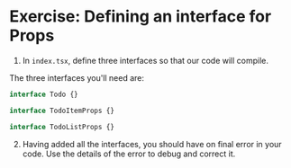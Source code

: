 # Exercise: Defining an interface for Props

1. In `index.tsx`, define three interfaces so that our code will compile.

The three interfaces you'll need are:

```ts
interface Todo {}

interface TodoItemProps {}

interface TodoListProps {}
```

2. Having added all the interfaces, you should have on final error in your code. Use the details of the error to debug and correct it.
